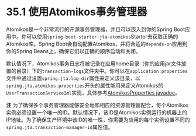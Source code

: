 # 35.1 使用Atomikos事务管理器

Atomikos是一个非常流行的开源事务管理器，并且可以嵌入到你的Spring Boot应用中。你可以使用`spring-boot-starter-jta-atomikos`Starter去获取正确的Atomikos库。Spring Boot会自动配置Atomikos，并将合适的`depends-on`应用到你的Spring Beans上，确保它们以正确的顺序启动和关闭。

默认情况下，Atomikos事务日志将被记录在应用home目录（你的应用jar文件放置的目录）下的`transaction-logs`文件夹中。你可以在`application.properties`文件中通过设置`spring.jta.log-dir`属性来定义该目录，以`spring.jta.atomikos.properties`开头的属性能用来定义Atomikos的`UserTransactionServiceIml`实现，具体参考[AtomikosProperties javadoc](http://docs.spring.io/spring-boot/docs/1.4.1.RELEASE/api/org/springframework/boot/jta/atomikos/AtomikosProperties.html)。

**注** 为了确保多个事务管理器能够安全地和相应的资源管理器配合，每个Atomikos实例必须设置一个唯一的ID。默认情况下，该ID是Atomikos实例运行的机器上的IP地址。为了确保生产环境中该ID的唯一性，你需要为应用的每个实例设置不同的`spring.jta.transaction-manager-id`属性值。

